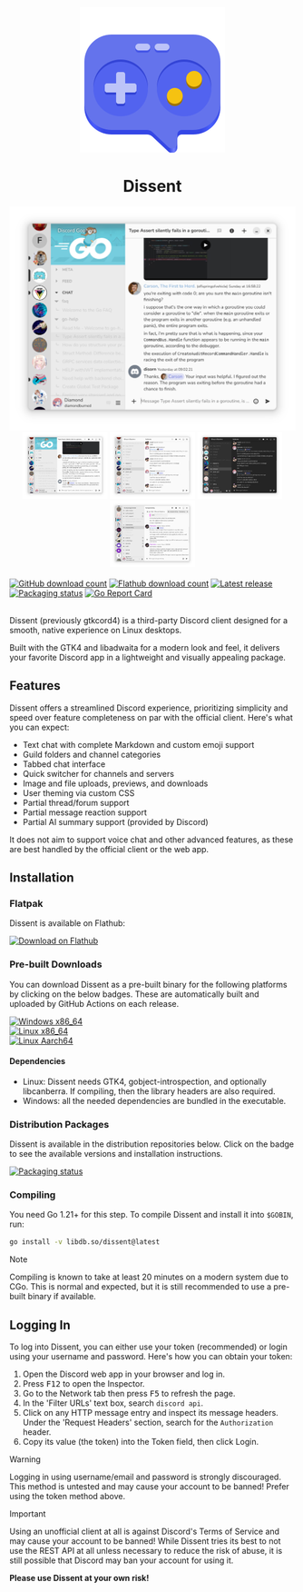<div align="center">

![Dissent logo](./internal/icons/hicolor/scalable/apps/so.libdb.dissent.svg)

<h1>Dissent</h1>

<img src="./.github/screenshots/03.png" alt="Screenshot 3" width="800">

<div>
  <a href="./.github/screenshots/03.png"><img src="./.github/screenshots/03.png" alt="Screenshot 3" width="150"></a>
  <a href="./.github/screenshots/01.png"><img src="./.github/screenshots/01.png" alt="Screenshot 1" width="150"></a>
  <a href="./.github/screenshots/02.png"><img src="./.github/screenshots/02.png" alt="Screenshot 2" width="150"></a>
  <a href="./.github/screenshots/04.png"><img src="./.github/screenshots/04.png" alt="Screenshot 4" width="150"></a>
</div>

</div>

<br>

<div>
  <a href="https://github.com/diamondburned/dissent/releases/latest"><img height="22" src="https://img.shields.io/github/downloads/diamondburned/dissent/total?label=GitHub%20Downloads&amp;logo=github" alt="GitHub download count"></a>
  <a href="https://flathub.org/apps/so.libdb.dissent"><img height="22" src="https://img.shields.io/flathub/downloads/so.libdb.dissent?logo=flathub&amp;logoColor=white&amp;label=Flatpak%20Installs&amp;color=%233d7fcd" alt="Flathub download count"></a>
  <a href="https://github.com/diamondburned/dissent/releases/latest"><img height="22" src="https://img.shields.io/github/v/tag/diamondburned/dissent?filter=!nightly&amp;label=Latest%20Release&amp;color=blue" alt="Latest release"></a>
  <a href="https://repology.org/project/dissent/versions"><img height="22" src="https://img.shields.io/repology/repositories/dissent?label=Packaged Distros" alt="Packaging status"></a>
  <a href="https://goreportcard.com/report/github.com/diamondburned/dissent"><img height="22" src="https://goreportcard.com/badge/github.com/diamondburned/dissent" alt="Go Report Card"></a>
</div>

<br>

Dissent (previously gtkcord4) is a third-party Discord client designed for a
smooth, native experience on Linux desktops.

Built with the GTK4 and libadwaita for a modern look and feel, it delivers your
favorite Discord app in a lightweight and visually appealing package.

## Features

Dissent offers a streamlined Discord experience, prioritizing simplicity and
speed over feature completeness on par with the official client. Here's what
you can expect:

- Text chat with complete Markdown and custom emoji support
- Guild folders and channel categories
- Tabbed chat interface
- Quick switcher for channels and servers
- Image and file uploads, previews, and downloads
- User theming via custom CSS
- Partial thread/forum support
- Partial message reaction support
- Partial AI summary support (provided by Discord)

It does not aim to support voice chat and other advanced features, as these are
best handled by the official client or the web app.

## Installation

### Flatpak

Dissent is available on Flathub:

<a href="https://flathub.org/apps/details/so.libdb.dissent">
  <img src="https://flathub.org/api/badge?svg&locale=en" alt="Download on Flathub" width="220">
</a>

### Pre-built Downloads

You can download Dissent as a pre-built binary for the following platforms by
clicking on the below badges. These are automatically built and uploaded by
GitHub Actions on each release.

<div>
  <a href="https://github.com/diamondburned/dissent/releases/download/latest/dissent-windows-amd64.exe">
    <img height="24" alt="Windows x86_64" src="https://img.shields.io/badge/Windows-Download%20for%20x86__64-grey?style=flat&logo=windows11&labelColor=%23357EC7&cacheSeconds=999999999" />
  </a>
  <br>
  <a href="https://github.com/diamondburned/dissent/releases/download/latest/dissent-linux-amd64.tar.zst">
    <img height="24" alt="Linux x86_64" src="https://img.shields.io/badge/Linux-Download%20for%20x86__64-grey?style=flat&logo=linux&logoColor=black&labelColor=%23ffcc33&cacheSeconds=999999999" />
  </a>
  <br>
  <a href="https://github.com/diamondburned/dissent/releases/download/latest/dissent-linux-arm64.tar.zst">
    <img height="24" alt="Linux Aarch64" src="https://img.shields.io/badge/Linux-Download%20for%20AArch64-grey?style=flat&logo=linux&logoColor=black&labelColor=%23ffcc33&cacheSeconds=999999999" />
  </a>
</div>

#### Dependencies

- Linux: Dissent needs GTK4, gobject-introspection, and optionally
  libcanberra. If compiling, then the library headers are also required.
- Windows: all the needed dependencies are bundled in the executable.

### Distribution Packages

Dissent is available in the distribution repositories below. Click on the badge
to see the available versions and installation instructions.

<a href="https://repology.org/project/dissent/versions">
  <img src="https://repology.org/badge/vertical-allrepos/dissent.svg" alt="Packaging status" width="200">
</a>

### Compiling

You need Go 1.21+ for this step. To compile Dissent and install it into `$GOBIN`, run:

```sh
go install -v libdb.so/dissent@latest
```

> [!NOTE]
> Compiling is known to take at least 20 minutes on a modern system due
> to CGo. This is normal and expected, but it is still recommended to use a
> pre-built binary if available.

## Logging In

To log into Dissent, you can either use your token (recommended) or login using
your username and password. Here's how you can obtain your token:

1. Open the Discord web app in your browser and log in.
2. Press <kbd>F12</kbd> to open the Inspector.
3. Go to the Network tab then press <kbd>F5</kbd> to refresh the page.
4. In the 'Filter URLs' text box, search `discord api`.
5. Click on any HTTP message entry and inspect its message headers. Under
   the 'Request Headers' section, search for the `Authorization` header.
6. Copy its value (the token) into the Token field, then click Login.

> [!WARNING]
> Logging in using username/email and password is strongly discouraged. This
> method is untested and may cause your account to be banned! Prefer using the
> token method above.

> [!IMPORTANT]
> Using an unofficial client at all is against Discord's Terms of Service and
> may cause your account to be banned! While Dissent tries its best to not use
> the REST API at all unless necessary to reduce the risk of abuse, it is still
> possible that Discord may ban your account for using it.
>
> **Please use Dissent at your own risk!**
